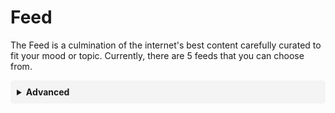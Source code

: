# Feed
The Feed is a culmination of the internet's best content carefully curated to fit your mood or topic. Currently, there are 5 feeds that you can choose from.

<details toggle style="background:#f4f4f4; padding:10px; border-radius: 5px;">
  <summary toggle><strong>Advanced</strong></summary>
<br>
In future versions, users will be able to customize their own feeds based on specific accounts, circles, or topics. 
</details>
